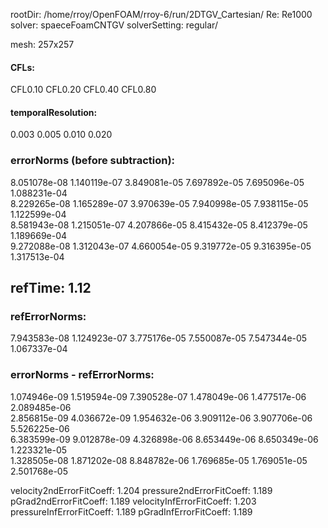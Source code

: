rootDir: /home/rroy/OpenFOAM/rroy-6/run/2DTGV_Cartesian/
Re: Re1000
solver: spaeceFoamCNTGV
solverSetting: regular/

mesh: 257x257
#### CFLs:
CFL0.10	CFL0.20	CFL0.40	CFL0.80	

#### temporalResolution:
0.003	0.005	0.010	0.020	

### errorNorms (before subtraction): 
8.051078e-08	1.140119e-07	3.849081e-05	7.697892e-05	7.695096e-05	1.088231e-04	
8.229265e-08	1.165289e-07	3.970639e-05	7.940998e-05	7.938115e-05	1.122599e-04	
8.581943e-08	1.215051e-07	4.207866e-05	8.415432e-05	8.412379e-05	1.189669e-04	
9.272088e-08	1.312043e-07	4.660054e-05	9.319772e-05	9.316395e-05	1.317513e-04	

## refTime: 1.12

### refErrorNorms: 
7.943583e-08	1.124923e-07	3.775176e-05	7.550087e-05	7.547344e-05	1.067337e-04	

### errorNorms - refErrorNorms: 
1.074946e-09	1.519594e-09	7.390528e-07	1.478049e-06	1.477517e-06	2.089485e-06	
2.856815e-09	4.036672e-09	1.954632e-06	3.909112e-06	3.907706e-06	5.526225e-06	
6.383599e-09	9.012878e-09	4.326898e-06	8.653449e-06	8.650349e-06	1.223321e-05	
1.328505e-08	1.871202e-08	8.848782e-06	1.769685e-05	1.769051e-05	2.501768e-05	

velocity2ndErrorFitCoeff: 1.204
pressure2ndErrorFitCoeff: 1.189
pGrad2ndErrorFitCoeff:    1.189
velocityInfErrorFitCoeff: 1.203
pressureInfErrorFitCoeff: 1.189
pGradInfErrorFitCoeff:    1.189

